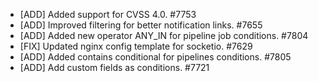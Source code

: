  * [ADD] Added support for CVSS 4.0. #7753
 * [ADD] Improved filtering for better notification links. #7655
 * [ADD] Added new operator ANY_IN for pipeline job conditions. #7804
 * [FIX] Updated nginx config template for socketio. #7629
 * [ADD] Added contains conditional for pipelines conditions. #7805
 * [ADD] Add custom fields as conditions. #7721
